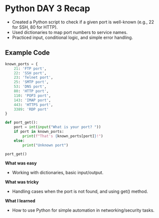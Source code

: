 # Python DAY 3 Recap

- Created a Python script to check if a given port is well-known (e.g., 22 for SSH, 80 for HTTP).
- Used dictionaries to map port numbers to service names.
- Practiced input, conditional logic, and simple error handling.

## Example Code

```python
known_ports = {
    21: 'FTP port',
    22: 'SSH port',
    23: 'Telnet port',
    25: 'SMTP port',
    53: 'DNS port',
    80: 'HTTP port',
    110: 'POP3 port',
    143: 'IMAP port',
    443: 'HTTPS port',
    3389: 'RDP port'
}

def port_get():
    port = int(input("What is your port? "))
    if port in known_ports:
        print(f"That's {known_ports[port]}!")
    else:
        print("Unknown port")

port_get()

```

**What was easy**
- Working with dictionaries, basic input/output.

**What was tricky**
- Handling cases when the port is not found, and using get() method.

**What I learned**
- How to use Python for simple automation in networking/security tasks.